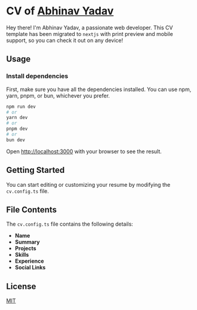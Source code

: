 # CV of [Abhinav Yadav](https://cv.abhinavyadav.in)

Hey there! I'm Abhinav Yadav, a passionate web developer. This CV template has been migrated to `nextjs` with print preview and mobile support, so you can check it out on any device!

## Usage

### Install dependencies

First, make sure you have all the dependencies installed. You can use npm, yarn, pnpm, or bun, whichever you prefer.

```bash
npm run dev
# or
yarn dev
# or
pnpm dev
# or
bun dev
```

Open [http://localhost:3000](http://localhost:3000) with your browser to see the result.

## Getting Started

You can start editing or customizing your resume by modifying the `cv.config.ts` file.

## File Contents

The `cv.config.ts` file contains the following details:

- **Name**
- **Summary**
- **Projects**
- **Skills**
- **Experience**
- **Social Links**

## License

[MIT](LICENSE)
